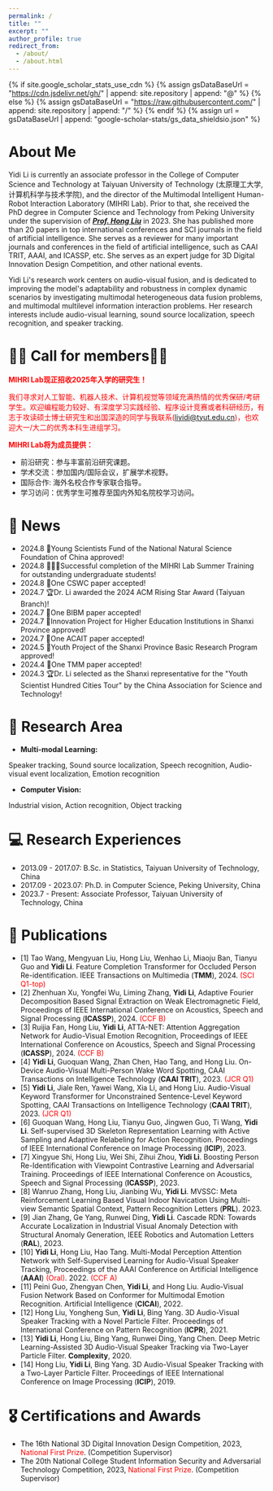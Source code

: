```yaml
---
permalink: /
title: ""
excerpt: ""
author_profile: true
redirect_from: 
  - /about/
  - /about.html
---
```


{% if site.google_scholar_stats_use_cdn %}
{% assign gsDataBaseUrl = "https://cdn.jsdelivr.net/gh/" | append: site.repository | append: "@" %}
{% else %}
{% assign gsDataBaseUrl = "https://raw.githubusercontent.com/" | append: site.repository | append: "/" %}
{% endif %}
{% assign url = gsDataBaseUrl | append: "google-scholar-stats/gs_data_shieldsio.json" %}

<span class='anchor' id='about-me'></span>

# **About Me**

Yidi Li is currently an associate professor in the College of Computer Science and Technology at Taiyuan University of Technology (太原理工大学, 计算机科学与技术学院), and the director of the Multimodal Intelligent Human-Robot Interaction Laboratory (MIHRI Lab). Prior to that, she received the PhD degree in Computer Science and Technology from Peking University under the supervision of ***[Prof. Hong Liu](https://robotics.pkusz.edu.cn)*** in 2023. She has published more than 20 papers in top international conferences and SCI journals in the field of artificial intelligence. She serves as a reviewer for many important journals and conferences in the field of artificial intelligence, such as CAAI TRIT, AAAI, and ICASSP, etc. She serves as an expert judge for 3D Digital Innovation Design Competition, and other national events.

Yidi Li's research work centers on audio-visual fusion, and is dedicated to improving the model's adaptability and robustness in complex dynamic scenarios by investigating multimodal heterogeneous data fusion problems, and multimodal multilevel information interaction problems. Her research interests include audio-visual learning, sound source localization, speech recognition, and speaker tracking.

# 📣📣 Call for members📣📣
<span style="color:red;"><strong>MIHRI Lab现正招收2025年入学的研究生！</strong></span>

<font color=red>我们寻求对人工智能、机器人技术、计算机视觉等领域充满热情的优秀保研/考研学生。欢迎编程能力较好、有深度学习实践经验、程序设计竞赛或者科研经历，有志于攻读硕士博士研究生和出国深造的同学与我联系(liyidi@tyut.edu.cn)，也欢迎大一/大二的优秀本科生进组学习。</font><br>

<span style="color:red;"><strong>MIHRI Lab将为成员提供：</strong></span>
- 前沿研究：参与丰富前沿研究课题。
- 学术交流：参加国内/国际会议，扩展学术视野。
- 国际合作: 海外名校合作专家联合指导。
- 学习访问：优秀学生可推荐至国内外知名院校学习访问。
  
# 🥳 News
- 2024.8 🌟Young Scientists Fund of the National Natural Science Foundation of China approved!
- 2024.8 🧑‍🤝‍🧑Successful completion of the MIHRI Lab Summer Training for outstanding undergraduate students!
- 2024.8 📄One CSWC paper accepted!
- 2024.7 🏆Dr. Li awarded the 2024 ACM Rising Star Award (Taiyuan Branch)!
- 2024.7 📄One BIBM paper accepted!
- 2024.7 🌟Innovation Project for Higher Education Institutions in Shanxi Province approved!
- 2024.7 📄One ACAIT paper accepted!
- 2024.5 🌟Youth Project of the Shanxi Province Basic Research Program approved!
- 2024.4 📄One TMM paper accepted!
- 2024.3 🏆Dr. Li selected as the Shanxi representative for the "Youth Scientist Hundred Cities Tour" by the China Association for Science and Technology!
<!-- 
2024.8 国家自然科学基金青年项目获批！
2024.8 MIHRI Lab优秀本科生暑期集训圆满结束！
2024.8 一篇CSWC论文被接收！
2024.7 Dr.Li荣获2024ACM新星奖（太原分会）
2024.7 一篇BIBM论文被接收！
2024.7 山西省高等学校科技创新项目获批！
2024.7 一篇ACAIT论文被接收！
2024.5 山西省基础研究计划青年项目获批！
2024.4 一篇TMM论文被接收！
2024.3 Dr.Li被选为中国科协“青年科学家百城行”山西代表！

-->

# 📜 Research Area
- **Multi-modal Learning:** 

Speaker tracking, Sound source localization, Speech recognition, Audio-visual event localization, Emotion recognition

- **Computer Vision:**

Industrial vision, Action recognition, Object tracking


# 💻 Research Experiences
- 2013.09 - 2017.07: B.Sc. in Statistics, Taiyuan University of Technology, China
- 2017.09 - 2023.07: Ph.D. in Computer Science, Peking University, China
- 2023.7 - Present: Associate Professor, Taiyuan University of Technology, China


# 📝 Publications 

- [1] Tao Wang, Mengyuan Liu, Hong Liu, Wenhao Li, Miaoju Ban, Tianyu Guo and **Yidi Li**. Feature Completion Transformer for Occluded Person Re-identification. IEEE Transactions on Multimedia (**TMM**), 2024. <font color=red>(SCI Q1-top)</font>
- [2] Zhenhuan Xu, Yongfei Wu, Liming Zhang, **Yidi Li**, Adaptive Fourier Decomposition Based Signal Extraction on Weak Electromagnetic Field, Proceedings of IEEE International Conference on Acoustics, Speech and Signal Processing (**ICASSP**), 2024. <font color=red>(CCF B)</font>
- [3] Ruijia Fan, Hong Liu, **Yidi Li**, ATTA-NET: Attention Aggregation Network for Audio-Visual Emotion Recognition, Proceedings of IEEE International Conference on Acoustics, Speech and Signal Processing (**ICASSP**), 2024. <font color=red>(CCF B)</font>
- [4] **Yidi Li**, Guoquan Wang, Zhan Chen, Hao Tang, and Hong Liu. On-Device Audio-Visual Multi-Person Wake Word Spotting, CAAI Transactions on Intelligence Technology (**CAAI TRIT**), 2023. <font color=red>(JCR Q1)</font>
- [5] **Yidi Li**, Jiale Ren, Yawei Wang, Xia Li, and Hong Liu. Audio-Visual Keyword Transformer for Unconstrained Sentence-Level Keyword Spotting, CAAI Transactions on Intelligence Technology (**CAAI TRIT**), 2023. <font color=red>(JCR Q1)</font>
- [6] Guoquan Wang, Hong Liu, Tianyu Guo, Jingwen Guo, Ti Wang, **Yidi Li**. Self-supervised 3D Skeleton Representation Learning with Active Sampling and Adaptive Relabeling for Action Recognition. Proceedings of IEEE International Conference on Image Processing (**ICIP**), 2023. 
- [7] Xingyue Shi, Hong Liu, Wei Shi, Zihui Zhou, **Yidi Li**. Boosting Person Re-Identification with Viewpoint Contrastive Learning and Adversarial Training. Proceedings of IEEE International Conference on Acoustics, Speech and Signal Processing (**ICASSP**), 2023. 
- [8] Wanruo Zhang, Hong Liu, Jianbing Wu, **Yidi Li**. MVSSC: Meta Reinforcement Learning Based Visual lndoor Navication Using Multi-view Semantic Spatial Context, Pattern Recognition Letters (**PRL**). 2023. 
- [9] Jian Zhang, Ge Yang, Runwei Ding, **Yidi Li**. Cascade RDN: Towards Accurate Localization in Industrial Visual Anomaly Detection with Structural Anomaly Generation, IEEE Robotics and Automation Letters (**RAL**), 2023.
- [10] **Yidi Li**, Hong Liu, Hao Tang. Multi-Modal Perception Attention Network with Self-Supervised Learning for Audio-Visual Speaker Tracking, Proceedings of the AAAI Conference on Artificial Intelligence (**AAAI**) <font color=red>(Oral)</font>. 2022. <font color=red>(CCF A)</font>
- [11] Peini Guo, Zhengyan Chen, **Yidi Li**, and Hong Liu. Audio-Visual Fusion Network Based on Conformer for Multimodal Emotion Recognition. Artificial Intelligence (**CICAI**), 2022.
- [12] Hong Liu, Yongheng Sun, **Yidi Li**, Bing Yang. 3D Audio-Visual Speaker Tracking with a Novel Particle Filter. Proceedings of International Conference on Pattern Recognition (**ICPR**), 2021.
- [13] **Yidi Li**, Hong Liu, Bing Yang, Runwei Ding, Yang Chen. Deep Metric Learning-Assisted 3D Audio-Visual Speaker Tracking via Two-Layer Particle Filter. **Complexity**, 2020.
- [14] Hong Liu, **Yidi Li**, Bing Yang. 3D Audio-Visual Speaker Tracking with a Two-Layer Particle Filter. Proceedings of IEEE International Conference on Image Processing (**ICIP**), 2019. 


# 🎖 Certifications and Awards
- The 16th National 3D Digital Innovation Design Competition, 2023, <font color=red>National First Prize</font>. (Competition Supervisor)
- The 20th National College Student Information Security and Adversarial Technology Competition, 2023, <font color=red>National First Prize</font>. (Competition Supervisor)

<!-- Google Analytics -->
<script async src="https://catherine-qian.github.io/"></script>
<script>
  window.dataLayer = window.dataLayer || [];
  function gtag(){dataLayer.push(arguments);}
  gtag('js', new Date());

  gtag('config', 'GA_MEASUREMENT_ID');
</script>
<!-- End Google Analytics -->




